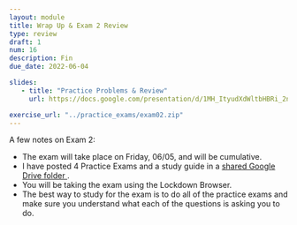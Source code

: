 ```yaml
---
layout: module
title: Wrap Up & Exam 2 Review
type: review
draft: 1
num: 16
description: Fin
due_date: 2022-06-04

slides: 
   - title: "Practice Problems & Review"
     url: https://docs.google.com/presentation/d/1MH_ItyudXdWltbHBRi_2nPhm04spHe089ir5z--3AXo/edit?usp=sharing

exercise_url: "../practice_exams/exam02.zip"
---
```


A few notes on Exam 2:
* The exam will take place on Friday, 06/05, and will be cumulative. 
* I have posted 4 Practice Exams and a study guide in a <a href="https://drive.google.com/drive/folders/1isq6SB_kPZDZjQ3sDghyIPtBGxTjt6Ac?usp=sharing" target="_blank"> shared Google Drive folder <i class="fas fa-link"></i></a>. 
* You will be taking the exam using the Lockdown Browser.
* The best way to study for the exam is to do all of the practice exams and make sure you understand what each of the questions is asking you to do.
